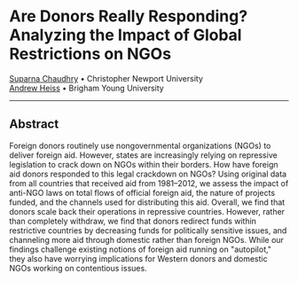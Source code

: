 # Are Donors Really Responding? Analyzing the Impact of Global Restrictions on NGOs

[Suparna Chaudhry](http://www.suparnachaudhry.com/) • Christopher Newport University  
[Andrew Heiss](https://www.andrewheiss.com/) • Brigham Young University

---

## Abstract

Foreign donors routinely use nongovernmental organizations (NGOs) to deliver foreign aid. However, states are increasingly relying on repressive legislation to crack down on NGOs within their borders. How have foreign aid donors responded to this legal crackdown on NGOs? Using original data from all countries that received aid from 1981–2012, we assess the impact of anti-NGO laws on total flows of official foreign aid, the nature of projects funded, and the channels used for distributing this aid. Overall, we find that donors scale back their operations in repressive countries. However, rather than completely withdraw, we find that donors redirect funds within restrictive countries by decreasing funds for politically sensitive issues, and channeling more aid through domestic rather than foreign NGOs. While our findings challenge existing notions of foreign aid running on "autopilot," they also have worrying implications for Western donors and domestic NGOs working on contentious issues. 
